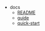* docs
    * [README](/docs/README.md)
    * [guide](/docs/guide.md)
    * [quick-start](/docs/quick-start.md)
